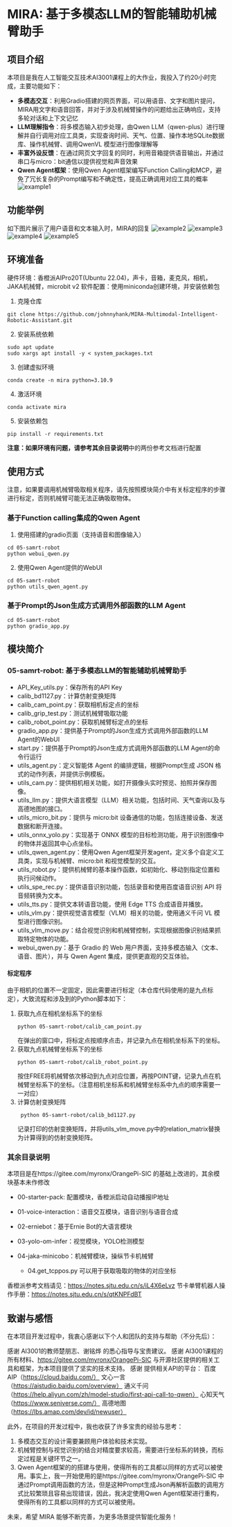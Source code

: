 # MIRA: 基于多模态LLM的智能辅助机械臂助手

## 项目介绍
本项目是我在人工智能交互技术AI3001课程上的大作业，我投入了约20小时完成，主要功能如下：
- **多模态交互**：利用Gradio搭建的网页界面，可以用语音、文字和图片提问，MIRA用文字和语音回答，并对于涉及机械臂操作的问题给出正确响应，支持多轮对话和上下文记忆
- **LLM理解指令**：将多模态输入初步处理，由Qwen LLM（qwen-plus）进行理解并自行调用对应工具类，实现查询时间、天气、位置、操作本地SQLite数据库、操作机械臂、调用QwenVL 模型进行图像理解等
- **丰富外设反馈**：在通过网页文字回复的同时，利用音箱提供语音输出，并通过串口与micro：bit通信以提供视觉和声音效果
- **Qwen Agent框架**：使用Qwen Agent框架编写Function Calling和MCP，避免了冗长复杂的Prompt编写和不确定性，提高正确调用对应工具的概率
![example1](example_pic/Screenshot_2025-05-24_21-07-06.png)

## 功能举例
如下图片展示了用户语音和文本输入时，MIRA的回复
![example2](example_pic/Screenshot_2025-05-24_21-05-59.png)
![example3](example_pic/Screenshot_2025-05-24_21-06-16.png)
![example4](example_pic/Screenshot_2025-05-24_21-06-46.png)
![example5](example_pic/Screenshot_2025-05-24_21-05-23.png)
## 环境准备
硬件环境：香橙派AIPro20T(Ubuntu 22.04)，声卡，音箱，麦克风，相机，JAKA机械臂，microbit v2
软件配置：使用miniconda创建环境，并安装依赖包
1. 克隆仓库
```
git clone https://github.com/johnnyhank/MIRA-Multimodal-Intelligent-Robotic-Assistant.git
```
2. 安装系统依赖
```
sudo apt update
sudo xargs apt install -y < system_packages.txt
```
3. 创建虚拟环境
```
conda create -n mira python=3.10.9
```
4. 激活环境
```
conda activate mira
```
5. 安装依赖包
```
pip install -r requirements.txt
```
**注意：**如果环境有问题，请参考**其余目录说明**中的两份参考文档进行配置
## 使用方式
注意，如果要调用机械臂吸取相关程序，请先按照模块简介中有关标定程序的步骤进行标定，否则机械臂可能无法正确吸取物体。
### 基于Function calling集成的Qwen Agent
1. 使用搭建的gradio页面（支持语音和图像输入）
```
cd 05-samrt-robot
python webui_qwen.py
```
2. 使用Qwen Agent提供的WebUI
```
cd 05-samrt-robot
python utils_qwen_agent.py
```
### 基于Prompt的Json生成方式调用外部函数的LLM Agent
```
cd 05-samrt-robot
python gradio_app.py
```
## 模块简介

### 05-samrt-robot: 基于多模态LLM的智能辅助机械臂助手
* API_Key_utils.py：保存所有的API Key
* calib_bd1127.py：计算仿射变换矩阵
* calib_cam_point.py：获取相机标定点的坐标
* calib_grip_test.py：测试机械臂吸取功能
* calib_robot_point.py：获取机械臂标定点的坐标
* gradio_app.py：提供基于Prompt的Json生成方式调用外部函数的LLM Agent的WebUI
* start.py：提供基于Prompt的Json生成方式调用外部函数的LLM Agent的命令行运行
* utils_agent.py：定义智能体 Agent 的编排逻辑，根据Prompt生成 JSON 格式的动作列表，并提供示例模板。
* utils_cam.py：提供相机相关功能，如打开摄像头实时预览、拍照并保存图像。
* utils_llm.py：提供大语言模型（LLM）相关功能，包括时间、天气查询以及与高德地图的接口。
* utils_micro_bit.py：提供与 micro:bit 设备通信的功能，包括连接设备、发送数据和断开连接。
* utils_onnx_yolo.py：实现基于 ONNX 模型的目标检测功能，用于识别图像中的物体并返回其中心点坐标。
* utils_qwen_agent.py：使用Qwen Agent框架开发agent，定义多个自定义工具类，实现与机械臂、micro:bit 和视觉模型的交互。
* utils_robot.py：提供机械臂的基本操作函数，如初始化、移动到指定位置和执行问候动作。
* utils_spe_rec.py：提供语音识别功能，包括录音和使用百度语音识别 API 将音频转换为文本。
* utils_tts.py：提供文本转语音功能，使用 Edge TTS 合成语音并播放。
* utils_vlm.py：提供视觉语言模型（VLM）相关的功能，使用通义千问 VL 模型进行图像识别。
* utils_vlm_move.py：结合视觉识别和机械臂控制，实现根据图像识别结果抓取特定物体的功能。
* webui_qwen.py：基于 Gradio 的 Web 用户界面，支持多模态输入（文本、语音、图片），并与 Qwen Agent 集成，提供更直观的交互体验。

#### 标定程序
由于相机的位置不一定固定，因此需要进行标定（本仓库代码使用的是九点标定），大致流程和涉及到的Python脚本如下：
1. 获取九点在相机坐标系下的坐标
    ```
    python 05-samrt-robot/calib_cam_point.py
    ```
    在弹出的窗口中，将标定点按顺序点击，并记录九点在相机坐标系下的坐标。
2. 获取九点机械臂坐标系下的坐标
   ```
   python 05-samrt-robot/calib_robot_point.py
   ```
    按住FREE将机械臂依次移动到九点对应位置，再按POINT键，记录九点在机械臂坐标系下的坐标。（注意相机坐标系和机械臂坐标系中九点的顺序需要一一对应）
3. 计算仿射变换矩阵
   ```
    python 05-samrt-robot/calib_bd1127.py
    ```
    记录打印的仿射变换矩阵，并将utils_vlm_move.py中的relation_matrix替换为计算得到的仿射变换矩阵。

### 其余目录说明
本项目是在https://gitee.com/myronx/OrangePi-SIC 的基础上改进的，其余模块基本未作修改
* 00-starter-pack: 配置模块，香橙派启动自动播报IP地址

* 01-voice-interaction：语音交互模块，语音识别与语音合成

* 02-erniebot：基于Ernie Bot的大语言模块

* 03-yolo-om-infer：视觉模块，YOLO检测模型

* 04-jaka-minicobo：机械臂模块，操纵节卡机械臂
  * 04.get_tcppos.py 可以用于获取吸取的物体的对应坐标

香橙派参考文档请见：https://notes.sjtu.edu.cn/s/iL4X6eLvz
节卡单臂机器人操作手册：https://notes.sjtu.edu.cn/s/qtKNPFdBT

## 致谢与感悟
在本项目开发过程中，我衷心感谢以下个人和团队的支持与帮助（不分先后）：

感谢 AI3001的教师楚朋志、谢铭烨 的悉心指导与宝贵建议。
感谢 AI3001课程的所有材料、https://gitee.com/myronx/OrangePi-SIC 与开源社区提供的相关工具和框架，为本项目提供了坚实的技术支持。
感谢 提供相关API的平台：
百度AIP（https://cloud.baidu.com/）
文心一言（https://aistudio.baidu.com/overview）
通义千问（https://help.aliyun.com/zh/model-studio/first-api-call-to-qwen）
心知天气（https://www.seniverse.com/）
高德地图（https://lbs.amap.com/dev/id/newuser）

此外，在项目的开发过程中，我也收获了许多宝贵的经验与思考：

1. 多模态交互的设计需要兼顾用户体验和技术实现。
2. 机械臂控制与视觉识别的结合对精度要求较高，需要进行坐标系的转换，而标定过程是关键环节之一。
3. Qwen Agent框架的的搭建与使用，使得所有的工具都以同样的方式可以被使用。事实上，我一开始使用的是https://gitee.com/myronx/OrangePi-SIC 中通过Prompt调用函数的方法，但是这种Prompt生成Json再解析函数的调用方式比较繁琐且容易出现错误，因此，我决定使用Qwen Agent框架进行重构，使得所有的工具都以同样的方式可以被使用。

未来，希望 MIRA 能够不断完善，为更多场景提供智能化服务！